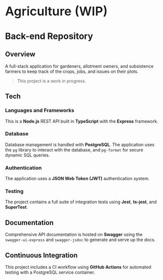 <p style="font-size: 40px; font-weight: 610;">Agriculture (WIP)</p>

# Back-end Repository

## Overview

A full-stack application for gardeners, allotment owners, and subsistence farmers to keep track of the crops, jobs, and issues on their plots.

> This project is a work in progress.

## Tech

### Languages and Frameworks

This is a **Node.js** REST API built in **TypeScript** with the **Express** framework.

### Database

Database management is handled with **PostgreSQL**. The application uses the `pg` library to interact with the database, and `pg-format` for secure dynamic SQL queries. 

### Authentication

The application uses a **JSON Web Token (JWT)** authentication system.

### Testing

The project contains a full suite of integration tests using **Jest**, **ts-jest**, and **SuperTest**.

## Documentation

Comprehensive API documentation is hosted on **Swagger** using the `swagger-ui-express` and `swagger-jsdoc` to generate and serve up the docs.

## Continuous Integration

This project includes a CI workflow using **GitHub Actions** for automated testing with a PostgreSQL service container.